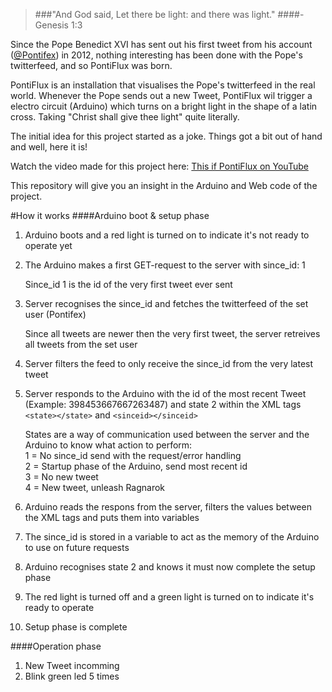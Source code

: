 > ###"And God said, Let there be light: and there was light."
####- Genesis 1:3

Since the Pope Benedict XVI has sent out his first tweet from his account ([@Pontifex](https://twitter.com/Pontifex)) in 2012, nothing interesting has been done with the Pope's twitterfeed, and so PontiFlux was born.

PontiFlux is an installation that visualises the Pope's twitterfeed in the real world. Whenever the Pope sends out a new Tweet, PontiFlux wil trigger a electro circuit (Arduino) which turns on a bright light in the shape of a latin cross. Taking "Christ shall give thee light" quite literally. 

The initial idea for this project started as a joke. Things got a bit out of hand and well, here it is!

Watch the video made for this project here: [This if PontiFlux on YouTube](http://www.youtube.com/watch?v=j4Djp-W4zPU)


This repository will give you an insight in the Arduino and Web code of the project.

#How it works
####Arduino boot & setup phase

1. Arduino boots and a red light is turned on to indicate it's not ready to operate yet
2. The Arduino makes a first GET-request to the server with since_id: 1

   Since_id 1 is the id of the very first tweet ever sent

3. Server recognises the since_id and fetches the twitterfeed of the set user (Pontifex)

   Since all tweets are newer then the very first tweet, the server retreives all tweets from the set user

4. Server filters the feed to only receive the since_id from the very latest tweet
5. Server responds to the Arduino with the id of the most recent Tweet (Example: 398453667667263487) and state 2 within the XML tags `<state></state>` and `<sinceid></sinceid>`

   States are a way of communication used between the server and the Arduino to know what action to perform:  
   1 = No since_id send with the request/error handling  
   2 = Startup phase of the Arduino, send most recent id  
   3 = No new tweet  
   4 = New tweet, unleash Ragnarok

6. Arduino reads the respons from the server, filters the values between the XML tags and puts them into variables

7. The since_id is stored in a variable to act as the memory of the Arduino to use on future requests

8. Arduino recognises state 2 and knows it must now complete the setup phase

9. The red light is turned off and a green light is turned on to indicate it's ready to operate

10. Setup phase is complete

####Operation phase

1. New Tweet incomming
2. Blink green led 5 times
